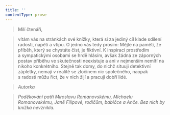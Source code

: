 ```yaml
---
title: ''
contentType: prose
---
```


<section>

>   

>   

>   

> Milí čtenáři,

> vítám vás na stránkách své knížky, která si za jediný cíl klade sdílení radosti, napětí a vtipu. O jedno vás tedy prosím: Mějte na paměti, že příběh, který se chystáte číst, je fiktivní. K inspiraci prostředím a sympatickými osobami se hrdě hlásím, avšak žádná ze záporných postav příběhu ve skutečnosti neexistuje a ani v nejmenším nemíří na nikoho konkrétního. Stejně tak domy, do nichž situuji detektivní zápletky, nemají v realitě se zločinem nic společného, naopak s radostí můžu říct, že v nich žijí a pracují dobří lidé.

> _Autorka_

> _Poděkování patří Miroslavu Romanovskému, Michaelu Romanovskému, Janě Filipové, rodičům, babičce a Anče. Bez nich by knížka nevznikla._

</section>
